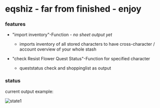 # eqshiz - far from finished - enjoy

### features
- "import inventory"-Function - *no sheet output yet*
   - imports inventory of all stored characters to have cross-character / account overview of your whole stash
     
- "check Resist Flower Quest Status"-Function for specified character
   - queststatus check and shoppinglist as output
### status
current output example:

![state1](https://github.com/approachdifferently/eqshiz/assets/143658889/f4b066c1-9b46-4841-91b3-2a8b5382f078)


